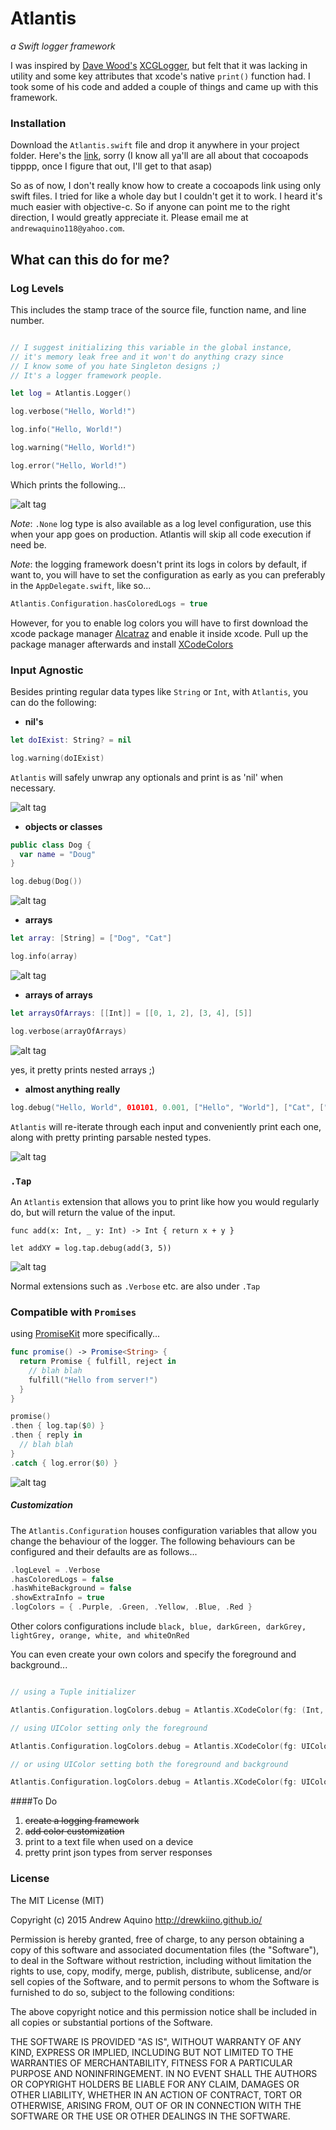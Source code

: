 

# Atlantis
*a  Swift logger framework*

I was inspired by [Dave Wood's](https://www.cerebralgardens.com/) [XCGLogger](https://github.com/DaveWoodCom/XCGLogger), but felt that it was lacking in utility and some key attributes that xcode's native ```print()``` function had. I took some of his code and added a couple of things and came up with this framework.

### Installation

Download the ```Atlantis.swift``` file and drop it anywhere in your project folder. Here's the [link](https://github.com/DrewKiino/Atlantis/blob/master/Source/Atlantis/Atlantis.swift), sorry (I know all ya'll are all about that cocoapods tipppp, once I figure that out, I'll get to that asap)

So as of now, I don't really know how to create a cocoapods link using only swift files. I tried for like a whole day but I couldn't get it to work. I heard it's much easier with objective-c. So if anyone can point me to the right direction, I would greatly appreciate it. Please email me at ```andrewaquino118@yahoo.com```.

## What can this do for me?

###  Log Levels
This includes the stamp trace of the source file, function name, and line number.

```swift

// I suggest initializing this variable in the global instance, 
// it's memory leak free and it won't do anything crazy since 
// I know some of you hate Singleton designs ;) 
// It's a logger framework people.

let log = Atlantis.Logger()

log.verbose("Hello, World!")

log.info("Hello, World!")

log.warning("Hello, World!")

log.error("Hello, World!")
```

Which prints the following...

![alt tag](https://github.com/DrewKiino/Atlantis/blob/master/Images/log-print-colors.png?raw=true)

*Note*: ```.None``` log type is also available as a log level configuration, use this when your app goes on production. Atlantis will skip all code execution if need be.

*Note*: the logging framework doesn't print its logs in colors by default, if want to, you will have to set the configuration as early as you can preferably in the ```AppDelegate.swift```, like so...

```swift
Atlantis.Configuration.hasColoredLogs = true
```

However, for you to enable log colors you will have to first download the xcode package manager [Alcatraz](http://alcatraz.io/) and enable it inside xcode. Pull up the package manager afterwards and install [XCodeColors](https://github.com/robbiehanson/XcodeColors)

### Input Agnostic

Besides printing regular data types like ```String``` or ```Int```, with ```Atlantis```, you can do the following: 

* **nil's**

```swift
let doIExist: String? = nil

log.warning(doIExist)
```

```Atlantis``` will safely unwrap any optionals and print is as 'nil' when necessary.

![alt tag](https://github.com/DrewKiino/Atlantis/blob/master/Images/log-print-nil.png?raw=true)

* **objects or classes**

```swift
public class Dog {
  var name = "Doug"
}

log.debug(Dog())
```

![alt tag](https://github.com/DrewKiino/Atlantis/blob/master/Images/log-print-dog.png?raw=true)

* **arrays**

```swift
let array: [String] = ["Dog", "Cat"]

log.info(array)
```

![alt tag](https://github.com/DrewKiino/Atlantis/blob/master/Images/log-print-array.png?raw=true)

* **arrays of arrays**

```swift
let arraysOfArrays: [[Int]] = [[0, 1, 2], [3, 4], [5]]

log.verbose(arrayOfArrays)
```

![alt tag](https://github.com/DrewKiino/Atlantis/blob/master/Images/log-print-array-of-arrays.png?raw=true)

yes, it pretty prints nested arrays ;)

* **almost anything really**

```swift
log.debug("Hello, World", 010101, 0.001, ["Hello", "World"], ["Cat", ["Mouse", "Rat"]])
```

```Atlantis``` will re-iterate through each input and conveniently print each one, along with pretty printing parsable nested types.

![alt tag](https://github.com/DrewKiino/Atlantis/blob/master/Images/log-print-agnostic-types.png?raw=true)

### ```.Tap```
An ```Atlantis``` extension that allows you to print like how you would regularly do, but will return the value of the input.

```
func add(x: Int, _ y: Int) -> Int { return x + y }

let addXY = log.tap.debug(add(3, 5))
```

![alt tag](https://github.com/DrewKiino/Atlantis/blob/master/Images/log-tap-print-add.png?raw=true)

Normal extensions such as ```.Verbose``` etc. are also under ```.Tap```

### Compatible with ```Promises```

using [PromiseKit](https://github.com/mxcl/PromiseKit) more specifically...

```swift
func promise() -> Promise<String> {
  return Promise { fulfill, reject in
    // blah blah
    fulfill("Hello from server!")
  }
}

promise()
.then { log.tap($0) }
.then { reply in
  // blah blah
}
.catch { log.error($0) }
```

![alt tag](https://github.com/DrewKiino/Atlantis/blob/master/Images/log-tap-print-promise.png?raw=true)

##### Customization

The ```Atlantis.Configuration``` houses configuration variables that allow you change the behaviour of the logger. The following behaviours can be configured and their defaults are as follows...

```swift
.logLevel = .Verbose
.hasColoredLogs = false
.hasWhiteBackground = false
.showExtraInfo = true
.logColors = { .Purple, .Green, .Yellow, .Blue, .Red }
```

Other colors configurations include ```black, blue, darkGreen, darkGrey, lightGrey, orange, white, and whiteOnRed```


You can even create your own colors and specify the foreground and background...

```swift

// using a Tuple initializer

Atlantis.Configuration.logColors.debug = Atlantis.XCodeColor(fg: (Int, Int, Int)>, bg: <(Int, Int, Int)>)

// using UIColor setting only the foreground

Atlantis.Configuration.logColors.debug = Atlantis.XCodeColor(fg: UIColor)

// or using UIColor setting both the foreground and background

Atlantis.Configuration.logColors.debug = Atlantis.XCodeColor(fg: UIColor, bg: UIColor)
```

####To Do
1. ~~create a logging framework~~
2. ~~add color customization~~
3. print to a text file when used on a device
4. pretty print json types from server responses

### License
The MIT License (MIT)

Copyright (c) 2015 Andrew Aquino http://drewkiino.github.io/

Permission is hereby granted, free of charge, to any person obtaining a copy
of this software and associated documentation files (the "Software"), to deal
in the Software without restriction, including without limitation the rights
to use, copy, modify, merge, publish, distribute, sublicense, and/or sell
copies of the Software, and to permit persons to whom the Software is
furnished to do so, subject to the following conditions:

The above copyright notice and this permission notice shall be included in all
copies or substantial portions of the Software.

THE SOFTWARE IS PROVIDED "AS IS", WITHOUT WARRANTY OF ANY KIND, EXPRESS OR
IMPLIED, INCLUDING BUT NOT LIMITED TO THE WARRANTIES OF MERCHANTABILITY,
FITNESS FOR A PARTICULAR PURPOSE AND NONINFRINGEMENT. IN NO EVENT SHALL THE
AUTHORS OR COPYRIGHT HOLDERS BE LIABLE FOR ANY CLAIM, DAMAGES OR OTHER
LIABILITY, WHETHER IN AN ACTION OF CONTRACT, TORT OR OTHERWISE, ARISING FROM,
OUT OF OR IN CONNECTION WITH THE SOFTWARE OR THE USE OR OTHER DEALINGS IN THE
SOFTWARE.
